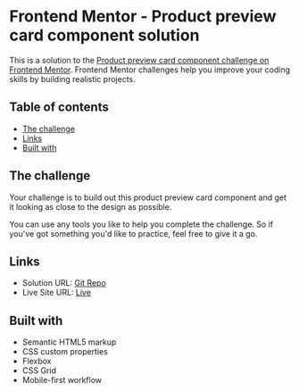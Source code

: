 # Frontend Mentor - Product preview card component solution

This is a solution to the [Product preview card component challenge on Frontend Mentor](https://www.frontendmentor.io/challenges/product-preview-card-component-GO7UmttRfa). Frontend Mentor challenges help you improve your coding skills by building realistic projects.

## Table of contents

- [The challenge](#the-challenge)
- [Links](#links)
- [Built with](#built-with)

## The challenge

Your challenge is to build out this product preview card component and get it looking as close to the design as possible.

You can use any tools you like to help you complete the challenge. So if you've got something you'd like to practice, feel free to give it a go.

## Links

- Solution URL: [Git Repo](https://github.com/sreeharshrajan/Frontend-Mentor-Challenges/tree/main/product-preview-card-component)
- Live Site URL: [Live](https://product-card-sreeh.netlify.app/)

## Built with

- Semantic HTML5 markup
- CSS custom properties
- Flexbox
- CSS Grid
- Mobile-first workflow
